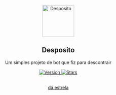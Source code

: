 <p align="center">
 <img width="100px" src="https://res.cloudinary.com/anuraghazra/image/upload/v1594908242/logo_ccswme.svg" align="center" alt="Desposito" />
 <h2 align="center">Desposito</h2>
 <p align="center">Um simples projeto de bot que fiz para descontrair</p>
</p>
  <p align="center">
    <a href="https://github.com/trywesley/desposito">
      <img alt="Version" src="https://img.shields.io/static/v1?label=version&message=1.0.0&color=9cf" />
    </a>
    <a href="https://github.com/anuraghazra/github-readme-stats/issues">
      <img alt="Stars" src="https://img.shields.io/github/stars/trywesley/desposito?color=9cf" />
    </a>
    <br />
    <br />
  </p>
</p>
<p align="center"> <a href="https://github.com">dá estrela</a>
